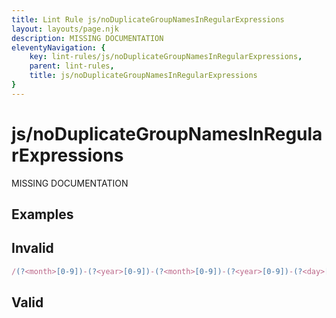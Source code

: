 ```yaml
---
title: Lint Rule js/noDuplicateGroupNamesInRegularExpressions
layout: layouts/page.njk
description: MISSING DOCUMENTATION
eleventyNavigation: {
	key: lint-rules/js/noDuplicateGroupNamesInRegularExpressions,
	parent: lint-rules,
	title: js/noDuplicateGroupNamesInRegularExpressions
}
---
```


# js/noDuplicateGroupNamesInRegularExpressions

MISSING DOCUMENTATION

<!-- EVERYTHING BELOW IS AUTOGENERATED. SEE SCRIPTS FOLDER FOR UPDATE SCRIPTS -->


## Examples
## Invalid
```typescript
/(?<month>[0-9])-(?<year>[0-9])-(?<month>[0-9])-(?<year>[0-9])-(?<day>[0-9])-([0-9])-(?<month>[0-9])/
```
## Valid
